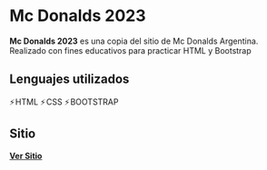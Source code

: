 # Mc Donalds 2023
**Mc Donalds 2023** es una copia del sitio de Mc Donalds Argentina. Realizado con fines educativos para practicar HTML y Bootstrap


## Lenguajes utilizados

⚡ HTML ⚡ CSS ⚡ BOOTSTRAP

## Sitio    

[**Ver Sitio**](https://zamparg.github.io/McDonalds_tpBootstrap_grupo5/) 